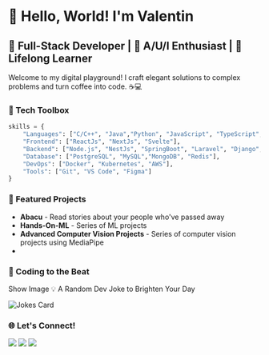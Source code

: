 # 👋 Hello, World! I'm Valentin

## 🚀 Full-Stack Developer | 🎨 A/U/I Enthusiast | 🌱 Lifelong Learner

Welcome to my digital playground! I craft elegant solutions to complex problems and turn coffee into code. ☕️💻

### 🔧 Tech Toolbox

```python
skills = {
    "Languages": ["C/C++", "Java","Python", "JavaScript", "TypeScript", "PHP"],
    "Frontend": ["ReactJs", "NextJs", "Svelte"],
    "Backend": ["Node.js", "NestJs", "SpringBoot", "Laravel", "Django", "FastAPI"],
    "Database": ["PostgreSQL", "MySQL","MongoDB", "Redis"],
    "DevOps": ["Docker", "Kubernetes", "AWS"],
    "Tools": ["Git", "VS Code", "Figma"]
}
```
### 🌟 Featured Projects
- **Abacu** - Read stories about your people who've passed away
- **Hands-On-ML** - Series of ML projects
- **Advanced Computer Vision Projects** - Series of computer vision projects using MediaPipe
- 
### 🎵 Coding to the Beat
Show Image
💡 A Random Dev Joke to Brighten Your Day
<p><img src="https://readme-jokes.vercel.app/api" alt="Jokes Card" /></p>

### 🌐 Let's Connect!
<p>
  <a href="https://www.linkedin.com/in/valentin-dushime-26509a1b9/"><img src="https://img.shields.io/badge/linkedin-%230077B5.svg?style=for-the-badge&logo=linkedin&logoColor=white" /></a>
  <a href="https://x.com/dush_valentin"><img src="https://img.shields.io/badge/Twitter-%231DA1F2.svg?style=for-the-badge&logo=Twitter&logoColor=white" /></a>
  <a href="https://dev.to/https://dev.to/dush26"><img src="https://img.shields.io/badge/dev.to-0A0A0A?style=for-the-badge&logo=dev.to&logoColor=white" /></a>
</p>
